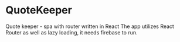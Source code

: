 # QuoteKeeper
Quote keeper - spa with router written in React
The app utilizes React Router as well as lazy loading, it needs firebase to run.
